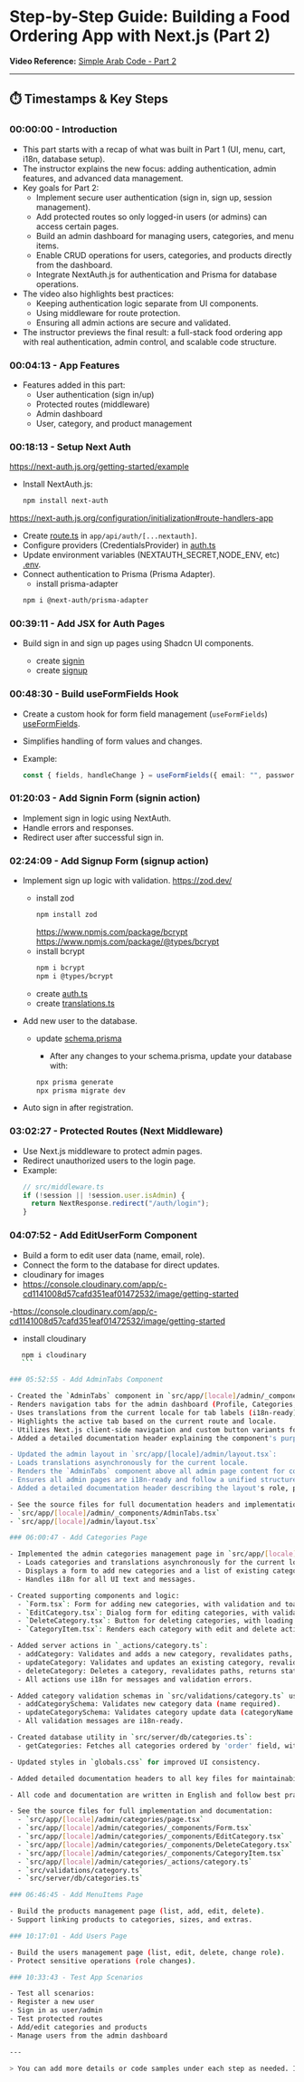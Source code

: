 # Step-by-Step Guide: Building a Food Ordering App with Next.js (Part 2)

**Video Reference:** [Simple Arab Code - Part 2](https://www.youtube.com/watch?v=hDrt1ifv94o&ab_channel=SimpleArabCode)

---

## ⏱️ Timestamps & Key Steps

### 00:00:00 - Introduction

- This part starts with a recap of what was built in Part 1 (UI, menu, cart, i18n, database setup).
- The instructor explains the new focus: adding authentication, admin features, and advanced data management.
- Key goals for Part 2:
  - Implement secure user authentication (sign in, sign up, session management).
  - Add protected routes so only logged-in users (or admins) can access certain pages.
  - Build an admin dashboard for managing users, categories, and menu items.
  - Enable CRUD operations for users, categories, and products directly from the dashboard.
  - Integrate NextAuth.js for authentication and Prisma for database operations.
- The video also highlights best practices:
  - Keeping authentication logic separate from UI components.
  - Using middleware for route protection.
  - Ensuring all admin actions are secure and validated.
- The instructor previews the final result: a full-stack food ordering app with real authentication, admin control, and scalable code structure.

### 00:04:13 - App Features

- Features added in this part:
  - User authentication (sign in/up)
  - Protected routes (middleware)
  - Admin dashboard
  - User, category, and product management

### 00:18:13 - Setup Next Auth

https://next-auth.js.org/getting-started/example

- Install NextAuth.js:
  ```bash
  npm install next-auth
  ```

https://next-auth.js.org/configuration/initialization#route-handlers-app

- Create [route.ts](src/app/api/auth/[...nextauth]/route.ts) in `app/api/auth/[...nextauth]`.
- Configure providers (CredentialsProvider) in [auth.ts](src/server/auth.ts)
- Update environment variables (NEXTAUTH_SECRET,NODE_ENV, etc) [.env](.env).
- Connect authentication to Prisma (Prisma Adapter).
  - install prisma-adapter
  ```bash
  npm i @next-auth/prisma-adapter
  ```

### 00:39:11 - Add JSX for Auth Pages

- Build sign in and sign up pages using Shadcn UI components.

  - create [signin](src/app/[locale]/auth/signin/page.tsx)
  - create [signup](src/app/[locale]/auth/signup/page.tsx)

### 00:48:30 - Build useFormFields Hook

- Create a custom hook for form field management (`useFormFields`) [useFormFields](src/hooks/useFormFields.ts).

- Simplifies handling of form values and changes.
- Example:
  ```ts
  const { fields, handleChange } = useFormFields({ email: "", password: "" });
  ```

### 01:20:03 - Add Signin Form (signin action)

- Implement sign in logic using NextAuth.
- Handle errors and responses.
- Redirect user after successful sign in.

### 02:24:09 - Add Signup Form (signup action)

- Implement sign up logic with validation.
  https://zod.dev/

  - install zod
    ```bash
    npm install zod
    ```
    https://www.npmjs.com/package/bcrypt
    https://www.npmjs.com/package/@types/bcrypt
  - install bcrypt
    ```bash
    npm i bcrypt
    npm i @types/bcrypt
    ```
  - create [auth.ts](src/validations/auth.ts)
  - create [translations.ts](src/types/translations.ts)

- Add new user to the database.

  - update [schema.prisma](prisma/schema.prisma)

    - After any changes to your schema.prisma, update your database with:

    ```bash
    npx prisma generate
    npx prisma migrate dev

    ```

- Auto sign in after registration.

### 03:02:27 - Protected Routes (Next Middleware)

- Use Next.js middleware to protect admin pages.
- Redirect unauthorized users to the login page.
- Example:
  ```ts
  // src/middleware.ts
  if (!session || !session.user.isAdmin) {
    return NextResponse.redirect("/auth/login");
  }
  ```

### 04:07:52 - Add EditUserForm Component

- Build a form to edit user data (name, email, role).
- Connect the form to the database for direct updates.
- cloudinary for images
- https://console.cloudinary.com/app/c-cd1141008d57cafd351eaf01472532/image/getting-started

-https://console.cloudinary.com/app/c-cd1141008d57cafd351eaf01472532/image/getting-started

- install cloudinary

````bash
   npm i cloudinary
   ```

### 05:52:55 - Add AdminTabs Component

- Created the `AdminTabs` component in `src/app/[locale]/admin/_components/AdminTabs.tsx`:
- Renders navigation tabs for the admin dashboard (Profile, Categories, Menu Items, Users, Orders).
- Uses translations from the current locale for tab labels (i18n-ready).
- Highlights the active tab based on the current route and locale.
- Utilizes Next.js client-side navigation and custom button variants for consistent UI.
- Added a detailed documentation header explaining the component's purpose, props, i18n support, and usage.

- Updated the admin layout in `src/app/[locale]/admin/layout.tsx`:
- Loads translations asynchronously for the current locale.
- Renders the `AdminTabs` component above all admin page content for consistent navigation.
- Ensures all admin pages are i18n-ready and follow a unified structure.
- Added a detailed documentation header describing the layout's role, props, async data loading, and best practices.

- See the source files for full documentation headers and implementation details:
- `src/app/[locale]/admin/_components/AdminTabs.tsx`
- `src/app/[locale]/admin/layout.tsx`

### 06:00:47 - Add Categories Page

- Implemented the admin categories management page in `src/app/[locale]/admin/categories/page.tsx`:
  - Loads categories and translations asynchronously for the current locale.
  - Displays a form to add new categories and a list of existing categories.
  - Handles i18n for all UI text and messages.

- Created supporting components and logic:
  - `Form.tsx`: Form for adding new categories, with validation and toast notifications.
  - `EditCategory.tsx`: Dialog form for editing categories, with validation and i18n.
  - `DeleteCategory.tsx`: Button for deleting categories, with loading state and feedback.
  - `CategoryItem.tsx`: Renders each category with edit and delete actions.

- Added server actions in `_actions/category.ts`:
  - addCategory: Validates and adds a new category, revalidates paths, returns status/message.
  - updateCategory: Validates and updates an existing category, revalidates paths, returns status/message.
  - deleteCategory: Deletes a category, revalidates paths, returns status/message.
  - All actions use i18n for messages and validation errors.

- Added category validation schemas in `src/validations/category.ts` using Zod:
  - addCategorySchema: Validates new category data (name required).
  - updateCategorySchema: Validates category update data (categoryName required).
  - All validation messages are i18n-ready.

- Created database utility in `src/server/db/categories.ts`:
  - getCategories: Fetches all categories ordered by 'order' field, with caching for performance.

- Updated styles in `globals.css` for improved UI consistency.

- Added detailed documentation headers to all key files for maintainability and clarity.

- All code and documentation are written in English and follow best practices for scalability and i18n support.

- See the source files for full implementation and documentation:
  - `src/app/[locale]/admin/categories/page.tsx`
  - `src/app/[locale]/admin/categories/_components/Form.tsx`
  - `src/app/[locale]/admin/categories/_components/EditCategory.tsx`
  - `src/app/[locale]/admin/categories/_components/DeleteCategory.tsx`
  - `src/app/[locale]/admin/categories/_components/CategoryItem.tsx`
  - `src/app/[locale]/admin/categories/_actions/category.ts`
  - `src/validations/category.ts`
  - `src/server/db/categories.ts`

### 06:46:45 - Add MenuItems Page

- Build the products management page (list, add, edit, delete).
- Support linking products to categories, sizes, and extras.

### 10:17:01 - Add Users Page

- Build the users management page (list, edit, delete, change role).
- Protect sensitive operations (role changes).

### 10:33:43 - Test App Scenarios

- Test all scenarios:
- Register a new user
- Sign in as user/admin
- Test protected routes
- Add/edit categories and products
- Manage users from the admin dashboard

---

> You can add more details or code samples under each step as needed. If you want a detailed explanation for any part, specify the step or timestamp.
````
